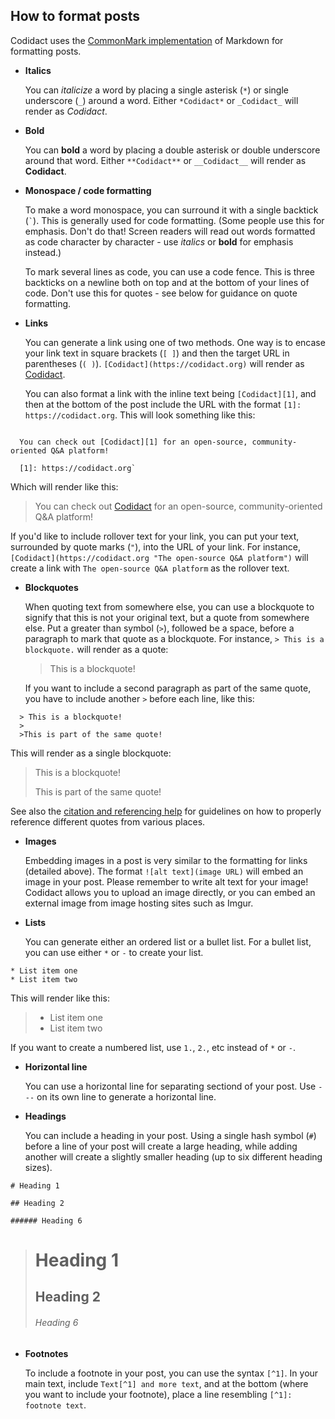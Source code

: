 ## How to format posts

Codidact uses the [CommonMark implementation](https://commonmark.org) of Markdown for formatting posts.

* **Italics**

  You can *italicize* a word by placing a single asterisk (`*`) or single underscore (`_`) around a word. Either `*Codidact*` or `_Codidact_` will render as *Codidact*.

* **Bold**

  You can **bold** a word by placing a double asterisk or double underscore around that word. Either `**Codidact**` or `__Codidact__` will render as **Codidact**.

* **Monospace / code formatting**

  To make a word monospace, you can surround it with a single backtick (<code>&#96;</code>). This is generally used for code formatting. (Some people use this for emphasis. Don't do that! Screen readers will read out words formatted as code character by character - use *italics* or **bold** for emphasis instead.)

  To mark several lines as code, you can use a code fence. This is three backticks on a newline both on top and at the bottom of your lines of code. Don't use this for quotes - see below for guidance on quote formatting.

* **Links**

  You can generate a link using one of two methods. One way is to encase your link text in square brackets (`[ ]`) and then the target URL in parentheses (`( )`). `[Codidact](https://codidact.org)` will render as [Codidact](https://codidact.org).

  You can also format a link with the inline text being `[Codidact][1]`, and then at the bottom of the post include the URL with the format `[1]: https://codidact.org`. This will look something like this:

```

  You can check out [Codidact][1] for an open-source, community-oriented Q&A platform!
  
  [1]: https://codidact.org`

```
  Which will render like this:

  > You can check out [Codidact][1] for an open-source, community-oriented Q&A platform!
  > 
  > [1]: https://codidact.org

  If you'd like to include rollover text for your link, you can put your text, surrounded by quote marks (`"`), into the URL of your link. For instance, `[Codidact](https://codidact.org "The open-source Q&A platform")` will create a link with `The open-source Q&A platform` as the rollover text.

* **Blockquotes**

  When quoting text from somewhere else, you can use a blockquote to signify that this is not your original text, but a quote from somewhere else. Put a greater than symbol (`>`), followed be a space, before a paragraph to mark that quote as a blockquote. For instance, `> This is a blockquote.` will render as a quote:

  > This is a blockquote!

  If you want to include a second paragraph as part of the same quote, you have to include another `>` before each line, like this:

```
  > This is a blockquote!
  >
  >This is part of the same quote!
```

  This will render as a single blockquote:

  > This is a blockquote!
  >
  > This is part of the same quote!

  See also the [citation and referencing help](/help/referencing) for guidelines on how to properly reference different quotes from various places.

* **Images**

  Embedding images in a post is very similar to the formatting for links (detailed above). The format `![alt text](image URL)` will embed an image in your post. Please remember to write alt text for your image! Codidact allows you to upload an image directly, or you can embed an external image from image hosting sites such as Imgur.

* **Lists**

  You can generate either an ordered list or a bullet list. For a bullet list, you can use either `*` or `-` to create your list.

```
* List item one
* List item two
```

  This will render like this:

>  * List item one
>  * List item two

  If you want to create a numbered list, use `1.`, `2.`, etc instead of `*` or `-`.

* **Horizontal line**

  You can use a horizontal line for separating sectiond of your post. Use `---` on its own line to generate a horizontal line.

* **Headings**

  You can include a heading in your post. Using a single hash symbol (`#`) before a line of your post will create a large heading, while adding another will create a slightly smaller heading (up to six different heading sizes).

```
# Heading 1

## Heading 2

###### Heading 6
```

  > # Heading 1
  >
  > ## Heading 2
  >
  > ###### Heading 6


* **Footnotes**

  To include a footnote in your post, you can use the syntax `[^1]`. In your main text, include `Text[^1] and more text`, and at the bottom (where you want to include your footnote), place a line resembling `[^1]: footnote text`.
